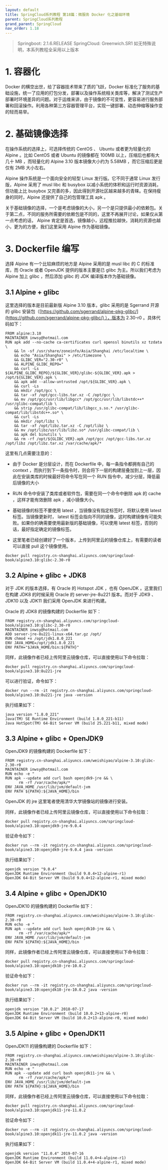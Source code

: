 ```yaml
---
layout: default
title: SpringCloud系列教程 第18篇：微服务 Docker 化之基础环境
parent: SpringCloud系列教程
grand_parent: SpringCloud
nav_order: 1.18
---
```


> Springboot: 2.1.6.RELEASE
> SpringCloud: Greenwich.SR1
> 如无特殊说明，本系列教程全采用以上版本


# 1. 容器化

Docker 的横空出世，给了容器技术带来了质的飞跃，Docker 标准化了服务的基础设施，统一了应用的打包分发，部署以及操作系统相关类库等，解决了测试生产部署时环境差异的问题。对于运维来讲，由于镜像的不可变性，更容易进行服务部署和回滚操作。利用各种第三方容器管理平台，实现一键部署、动态伸缩等操作变的轻而易举。

# 2. 基础镜像选择

在操作系统的选择上，可选择传统的 CentOS 、 Ubuntu 或者更为轻量化的 Alpine 。比如 CentOS 或者 Ubuntu 的镜像都在 100MB 以上，压缩后也都有大几十 MB ，而轻量化的 Alpine 3.10 版本镜像大小约为 5.58MB ，而它压缩后更是仅有 2MB 大小左右。

Alpine 操作系统是一个面向安全的轻型 Linux 发行版。它不同于通常 Linux 发行版，Alpine 采用了 musl libc 和 busybox 以减小系统的体积和运行时资源消耗，但功能上比 busybox 又完善的多，因此得到开源社区越来越多的青睐。在保持瘦身的同时，Alpine 还提供了自己的包管理工具 apk 。

关于基础镜像的选择，一个是考虑镜像的大小，另一个是只提供最小的依赖包。关于第二点，不同的服务所需要的依赖包是不同的，这里不再展开讨论，如果仅从第一点考虑的话， Alpine 肯定是首选，镜像越小，远程推拉越快，消耗的资源也越小，更为的方便，我们这里采用 Alpine 作为基础镜像。

# 3. Dockerfile 编写

选择 Alpine 有一个比较麻烦的地方是 Alpine 采用的是 musl libc 的 C 的标准库，而 Oracle 或者 OpenJDK 提供的版本主要是已 glibc 为主。所以我们考虑为 Alpine 加上 glibc ，然后添加 glibc 的 JDK 编译版本作为基础镜像。

## 3.1 Alpine + glibc

这里选择的版本是目前最新版 Alpine 3.10 版本，glibc 采用的是 Sgerrand 开源的 glibc 安装包（[https://github.com/sgerrand/alpine-pkg-glibc/](https://github.com/sgerrand/alpine-pkg-glibc/) ），版本为 2.30-r0 。具体代码如下：

```
FROM alpine:3.10
MAINTAINER inwsy@hotmail.com
RUN apk add --no-cache ca-certificates curl openssl binutils xz tzdata \
    && ln -sf /usr/share/zoneinfo/Asia/Shanghai /etc/localtime \
    && echo "Asia/Shanghai" > /etc/timezone \
    && GLIBC_VER="2.30-r0" \
    && ALPINE_GLIBC_REPO="
    && curl -Ls ${ALPINE_GLIBC_REPO}/${GLIBC_VER}/glibc-${GLIBC_VER}.apk > /opt/${GLIBC_VER}.apk \
    && apk add --allow-untrusted /opt/${GLIBC_VER}.apk \
    && curl -Ls 
    && mkdir /opt/gcc \
    && tar -xf /opt/gcc-libs.tar.xz -C /opt/gcc \
    && mv /opt/gcc/usr/lib/libgcc* /opt/gcc/usr/lib/libstdc++* /usr/glibc-compat/lib \
    && strip /usr/glibc-compat/lib/libgcc_s.so.* /usr/glibc-compat/lib/libstdc++.so* \
    && curl -Ls 
    && mkdir /opt/libz \
    && tar -xf /opt/libz.tar.xz -C /opt/libz \
    && mv /opt/libz/usr/lib/libz.so* /usr/glibc-compat/lib \
    && apk del binutils \
    && rm -rf /opt/${GLIBC_VER}.apk /opt/gcc /opt/gcc-libs.tar.xz /opt/libz /opt/libz.tar.xz /var/cache/apk/*
```

这里有几点需要注意的：

- 由于 Docker 是分层设计，而在 Dockerfile 中，每一条指令都拥有自己的 context ，而执行到下一条指令时，则会将下一层的构建层叠加到上一层，因此在安装类库的时候最好将命令写在同一个 RUN 指令中，减少分层，降低最后镜像的大小

- RUN 命令中安装了类库或者软件包，需要在同一个命令中删除 apk 的 cache ，这样才能有效删除 apk ，减小镜像大小。

- 基础镜像的标签不要使用 latest ，当镜像没有指定标签时，将默认使用 latest 标签。当镜像更新时， latest 标签会指向不同的镜像，这时构建镜像有可能失败。如果你的确需要使用最新版的基础镜像，可以使用 latest 标签，否则的话，最好指定确定的镜像标签。

- 这里笔者已经创建好了一个版本，上传到阿里云的镜像仓库上，有需要的读者可以直接 pull 这个镜像使用。

```
docker pull registry.cn-shanghai.aliyuncs.com/springcloud-book/alpine3.10:glibc-2.30-r0
```

## 3.2 Alpine + glibc + JDK8

对于 JDK 的版本选择，有 Oracle 的 Hotspot JDK ，也有 OpenJDK 。这里我们在构建 JDK8 的时候采用 Oracle 的 server-jre-8u221 版本。而对于 JDK9 、 JDK10 以及 JDK11 我们采用 OpenJDK 来进行构建。

Oracle 的 JDK8 的镜像构建的 Dockerfile 如下：

```
FROM registry.cn-shanghai.aliyuncs.com/springcloud-book/alpine3.10:glibc-2.30-r0
MAINTAINER inwsy@hotmail.com
ADD server-jre-8u221-linux-x64.tar.gz /opt/
RUN chmod +x /opt/jdk1.8.0_221
ENV JAVA_HOME=/opt/jdk1.8.0_221
ENV PATH="$JAVA_HOME/bin:${PATH}"
```

同样，此镜像作者已经上传阿里云镜像仓库，可以直接使用以下命令拉取：

```
docker pull registry.cn-shanghai.aliyuncs.com/springcloud-book/alpine3.10:8u221-jre
```

可以进行验证，命令如下：

```
docker run --rm -it registry.cn-shanghai.aliyuncs.com/springcloud-book/alpine3.10:8u221-jre java -version
```

执行结果如下：

```
java version "1.8.0_221"
Java(TM) SE Runtime Environment (build 1.8.0_221-b11)
Java HotSpot(TM) 64-Bit Server VM (build 25.221-b11, mixed mode)
```

## 3.3 Alpine + glibc + OpenJDK9

OpenJDK9 的镜像构建的 Dockerfile 如下：

```
FROM registry.cn-shanghai.aliyuncs.com/weishiyao/alpine-3.10:glibc-2.30-r0
MAINTAINER inwsy@hotmail.com
RUN echo -e "
RUN apk --update add curl bash openjdk9-jre && \
      rm -rf /var/cache/apk/*
ENV JAVA_HOME /usr/lib/jvm/default-jvm
ENV PATH ${PATH}:${JAVA_HOME}/bin
```

OpenJDK 的 jre 这里笔者使用清华大学镜像站的镜像进行安装。

同样，此镜像作者已经上传阿里云镜像仓库，可以直接使用以下命令拉取：

```
docker pull registry.cn-shanghai.aliyuncs.com/springcloud-book/alpine3.10:openjdk9-jre-9.0.4
```

验证命令如下：

```
docker run --rm -it registry.cn-shanghai.aliyuncs.com/springcloud-book/alpine3.10:openjdk9-jre-9.0.4 java -version
```

执行结果如下：

```
openjdk version "9.0.4"
OpenJDK Runtime Environment (build 9.0.4+12-alpine-r1)
OpenJDK 64-Bit Server VM (build 9.0.4+12-alpine-r1, mixed mode)
```

## 3.4 Alpine + glibc + OpenJDK10

OpenJDK10 的镜像构建的 Dockerfile 如下：

```
FROM registry.cn-shanghai.aliyuncs.com/weishiyao/alpine-3.10:glibc-2.30-r0
RUN echo -e "
RUN apk --update add curl bash openjdk10-jre && \
      rm -rf /var/cache/apk/*
ENV JAVA_HOME /usr/lib/jvm/default-jvm
ENV PATH ${PATH}:${JAVA_HOME}/bin
```

同样，此镜像作者已经上传阿里云镜像仓库，可以直接使用以下命令拉取：

```
docker pull registry.cn-shanghai.aliyuncs.com/springcloud-book/alpine3.10:openjdk10-jre-10.0.2
```

验证命令如下：

```
docker run --rm -it registry.cn-shanghai.aliyuncs.com/springcloud-book/alpine3.10:openjdk10-jre-10.0.2 java -version
```

执行结果如下：

```
openjdk version "10.0.2" 2018-07-17
OpenJDK Runtime Environment (build 10.0.2+13-alpine-r0)
OpenJDK 64-Bit Server VM (build 10.0.2+13-alpine-r0, mixed mode)
```

## 3.5 Alpine + glibc + OpenJDK11

OpenJDK11 的镜像构建的 Dockerfile 如下：

```
FROM registry.cn-shanghai.aliyuncs.com/weishiyao/alpine-3.10:glibc-2.30-r0
MAINTAINER inwsy@hotmail.com
RUN echo -e "
RUN apk --update add curl bash openjdk11-jre && \
      rm -rf /var/cache/apk/*
ENV JAVA_HOME /usr/lib/jvm/default-jvm
ENV PATH ${PATH}:${JAVA_HOME}/bin
```

同样，此镜像作者已经上传阿里云镜像仓库，可以直接使用以下命令拉取：

```
docker pull registry.cn-shanghai.aliyuncs.com/springcloud-book/alpine3.10:openjdk11-jre-11.0.2
```

验证命令如下：

```
docker run --rm -it registry.cn-shanghai.aliyuncs.com/springcloud-book/alpine3.10:openjdk11-jre-11.0.2 java -version
```

执行结果如下：

```
openjdk version "11.0.4" 2019-07-16
OpenJDK Runtime Environment (build 11.0.4+4-alpine-r1)
OpenJDK 64-Bit Server VM (build 11.0.4+4-alpine-r1, mixed mode)
```